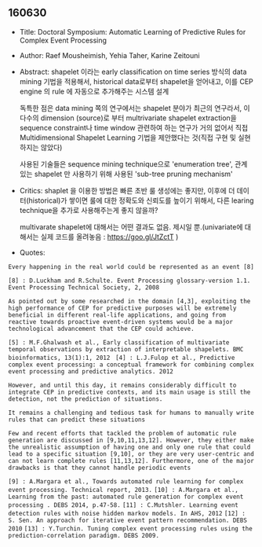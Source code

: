 ## 160630
- Title: 
Doctoral Symposium: Automatic Learning of Predictive Rules for Complex Event Processing 

- Author:
Raef Mousheimish, Yehia Taher, Karine Zeitouni

- Abstract:
  shapelet 이라는 early classification on time series 방식의 data mining 기법을 적용해서,
historical data로부터 shapelet을 얻어내고, 이를 CEP engine 의 rule 에 자동으로 추가해주는 시스템 설계
  
  독특한 점은 data mining 쪽의 연구에서는 shapelet 분야가 최근의 연구라서, 이 다수의 dimension (source)로 부터 multrivariate shapelet extraction을 sequence constraint나 time window 관련하여 하는 연구가 거의 없어서 직접 Multidimensional Shapelet Learning 기법을 제안했다는 것(직접 구현 및 실현하지는 않았다)

  사용된 기술들은 sequence mining technique으로 'enumeration tree', 관계 있는 shapelet 만 사용하기 위해 사용된 'sub-tree pruning mechanism'

- Critics:
  shaplet 을 이용한 방법은 빠른 초반 룰 생성에는 좋지만, 이후에 더 데이터(historical)가 쌓이면 룰에 대한 정확도와 신뢰도를 높이기 위해서, 다른 learing technique을 추가로 사용해주는게 좋지 않을까?
  
  multivarate shapelet에 대해서는 어떤 결과도 없음. 제시일 뿐.(univariate에 대해서는 실제 코드를 올려놓음 : https://goo.gl/JtZctT )

- Quotes:
```
Every happening in the real world could be represented as an event [8] 
```
``[8] : D.Luckham and R.Schulte. Event Processing glossary-version 1.1. Event Processing Technical Society, 2, 2008``
```
As pointed out by some researched in the domain [4,3], exploiting the high performance of CEP for predictive purposes will be extremely beneficial in different real-life applications, and going from reactive towards proactive event-driven systems would be a major technological advancement that the CEP could achieve.
```
``[5] : M.F.Ghalwash et al., Early classification of multivariate temporal observations by extraction of interpretable shapelets. BMC bioinformatics, 13(1):1, 2012 `` 
``[4] : L.J.Fulop et al., Predictive complex event processing: a conceptual framework for combining complex event processing and predictive analytics. 2012
``
```
However, and until this day, it remains considerably difficult to integrate CEP in predictive contexts, and its main usage is still the detection, not the prediction of situations.
```
``` 
It remains a challenging and tedious task for humans to manually write rules that can predict these situations
```
```
Few and recent efforts that tackled the problem of automatic rule generation are discussed in [9,10,11,13,12]. However, they either make the unrealistic assumption of having one and only one rule that could lead to a specific situation [9,10], or they are very user-centric and can not learn complete rules [11,13,12]. Furthermore, one of the major drawbacks is that they cannot handle periodic events
```
``
[9] : A.Margara et al., Towards automated rule learning for complex event processing. Technical report, 2013.
``
``
[10] : A.Margara et al., Learning from the past: automated rule generation for complex event processing . DEBS 2014, p.47-58.
``
``
[11] : C.Mutshler. Learning event detection rules with noise hidden markov models. In AHS, 2012
``
``
[12] : S. Sen. An approach for iterative event pattern recommendation. DEBS 2010
``
``
[13] : Y.Turchin. Tuning complex event processing rules using the prediction-correlation paradigm. DEBS 2009. 
``